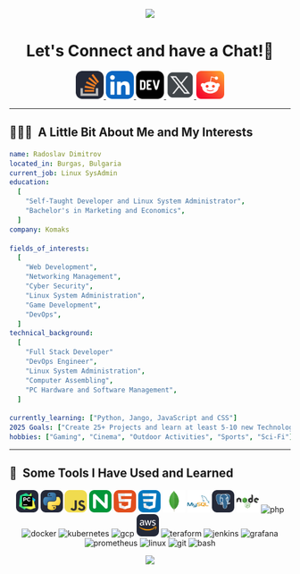 <p align="center">
  <img src="https://capsule-render.vercel.app/api?type=waving&color=gradient&text=Welcome!&fontAlign=80&fontAlignY=40&animation=blink&height=150&section=header"/>  
</p>

<h1 align="center">
  Let's Connect and have a Chat!💬
</h1>

<p align="center">
<a href="https://stackoverflow.com/users/27251333">
  <img height="50" src="https://github.com/tandpfun/skill-icons/blob/main/icons/StackOverflow-Dark.svg"/>
</a>
<a href="https://www.linkedin.com/in/str8zer0">
  <img height="50" src="https://github.com/tandpfun/skill-icons/blob/main/icons/LinkedIn.svg"/>
</a>
<a href="https://dev.to/str8zer0">
  <img height="50" src="https://github.com/tandpfun/skill-icons/blob/main/icons/DevTo-Dark.svg"/>
</a>
<a href="https://x.com/str8zer0">
  <img height="50" src="/images/x-icon.svg"/>
</a>
<a href="https://www.reddit.com/user/str8zer0/">  
  <img height="50" src="/images/reddit-icon.svg"/>
</a>
</p>

---

<h2>👨🏻‍💻 &nbsp;A Little Bit About Me and My Interests</h2>

```yaml
name: Radoslav Dimitrov
located_in: Burgas, Bulgaria
current_job: Linux SysAdmin
education:
  [
    "Self-Taught Developer and Linux System Administrator",
    "Bachelor's in Marketing and Economics",
  ]
company: Komaks

fields_of_interests:
  [
    "Web Development",
    "Networking Management",
    "Cyber Security",
    "Linux System Administration",
    "Game Development",
    "DevOps",
  ]
technical_background:
  [
    "Full Stack Developer"
    "DevOps Engineer",
    "Linux System Administration",
    "Computer Assembling",
    "PC Hardware and Software Management",
  ]
  
currently_learning: ["Python, Jango, JavaScript and CSS"]
2025 Goals: ["Create 25+ Projects and learn at least 5-10 new Technologies."]
hobbies: ["Gaming", "Cinema", "Outdoor Activities", "Sports", "Sci-Fi"]
```
  
---  
  
<h2> 🚀 &nbsp;Some Tools I Have Used and Learned</h2>
<p align="center">
<img src="https://github.com/tandpfun/skill-icons/blob/main/icons/PyCharm-Dark.svg" alt="pycharm" width="40" height="40"/>
<img src="https://github.com/tandpfun/skill-icons/blob/main/icons/Python-Dark.svg" alt="python" width="40" height="40"/>
<img src="https://github.com/tandpfun/skill-icons/blob/main/icons/JavaScript.svg" alt="javascript" width="40" height="40" />
<img src="https://github.com/tandpfun/skill-icons/blob/main/icons/Nginx.svg" alt="nginx" width="40" height="40" />
<img src="https://github.com/tandpfun/skill-icons/blob/main/icons/HTML.svg" alt="html" width="40" height="40"/>
<img src="https://github.com/tandpfun/skill-icons/blob/main/icons/CSS.svg" alt="css3" width="40" height="40" />
<img src="https://raw.githubusercontent.com/devicons/devicon/master/icons/mongodb/mongodb-original.svg" alt="mongodb" width="40" height="40" />
<img src="https://raw.githubusercontent.com/devicons/devicon/master/icons/mysql/mysql-original-wordmark.svg" alt="mysql" width="40" height="40" />
<img src="https://github.com/tandpfun/skill-icons/blob/main/icons/PostgreSQL-Dark.svg" alt="postgre" width="40" height="40"/>
<img src="https://raw.githubusercontent.com/devicons/devicon/master/icons/nodejs/nodejs-original-wordmark.svg" alt="nodejs" width="40" height="40" />
<img src="https://cdn.jsdelivr.net/gh/devicons/devicon/icons/php/php-original.svg" alt="php" width="40" height="40"/>
<img src="https://cdn.jsdelivr.net/gh/devicons/devicon/icons/docker/docker-original.svg" alt="docker" width="40" height="40"/>
<img src="https://cdn.jsdelivr.net/gh/devicons/devicon/icons/kubernetes/kubernetes-plain.svg" alt="kubernetes" width="40" height="40"/>
<img src="https://cdn.jsdelivr.net/gh/devicons/devicon/icons/googlecloud/googlecloud-original.svg" alt="gcp" width="40" height="40"/>
<img src="https://github.com/tandpfun/skill-icons/blob/main/icons/AWS-Dark.svg" alt="aws" width="40" height="40"/>
<img src="https://cdn.jsdelivr.net/gh/devicons/devicon/icons/terraform/terraform-original.svg" alt="teraform" width="40" height="40"/>
<img src="https://cdn.jsdelivr.net/gh/devicons/devicon/icons/jenkins/jenkins-original.svg" alt="jenkins" width="40" height="40"/>
<img src="https://cdn.jsdelivr.net/gh/devicons/devicon/icons/grafana/grafana-original.svg" alt="grafana" width="40" height="40"/>
<img src="https://cdn.jsdelivr.net/gh/devicons/devicon/icons/prometheus/prometheus-original.svg" alt="prometheus" width="40" height="40"/>
<img src="https://cdn.jsdelivr.net/gh/devicons/devicon/icons/linux/linux-original.svg" alt="linux" width="40" height="40"/>       
<img src="https://cdn.jsdelivr.net/gh/devicons/devicon/icons/git/git-original.svg" alt="git" width="40" height="40"/>
<img src="https://cdn.jsdelivr.net/gh/devicons/devicon/icons/bash/bash-original.svg" alt="bash" width="40" height="40"/>  
</p>

<p align="center">
  <img src="https://capsule-render.vercel.app/api?type=venom&color=auto&text=Luck%20comes%20to%20thosе%20who%20seek%20it!&fontSize=36&fontColor=######&height=150"/>  
</p>
